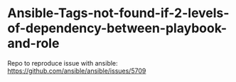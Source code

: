 Ansible-Tags-not-found-if-2-levels-of-dependency-between-playbook-and-role
==========================================================================

Repo to reproduce issue with ansible: https://github.com/ansible/ansible/issues/5709
